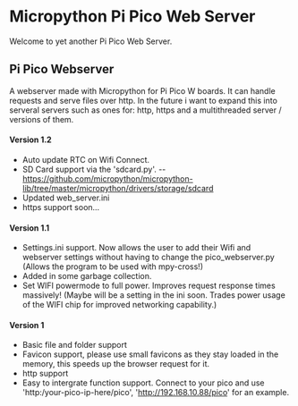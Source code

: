 # Micropython Pi Pico Web Server
Welcome to yet another Pi Pico Web Server.
</br>
## Pi Pico Webserver
A webserver made with Micropython for Pi Pico W boards. It can handle requests and serve files over http. In the future i want to expand this into serveral servers such as ones for: http, https and a multithreaded server / versions of them.
#### Version 1.2
 - Auto update RTC on Wifi Connect.
 - SD Card support via the 'sdcard.py'. -- https://github.com/micropython/micropython-lib/tree/master/micropython/drivers/storage/sdcard
 - Updated web_server.ini
 - https support soon...
#### Version 1.1
 - Settings.ini support. Now allows the user to add their Wifi and webserver settings without having to change the pico_webserver.py (Allows the program to be used with mpy-cross!)
 - Added in some garbage collection.
 - Set WIFI powermode to full power. Improves request response times massively! (Maybe will be a setting in the ini soon. Trades power usage of the WIFI chip for improved networking capability.)
#### Version 1
 - Basic file and folder support
 - Favicon support, please use small favicons as they stay loaded in the memory, this speeds up  the browser request for it.
 - http support
 - Easy to intergrate function support. Connect to your pico and use 'http:/your-pico-ip-here/pico', 'http://192.168.10.88/pico' for an example.

